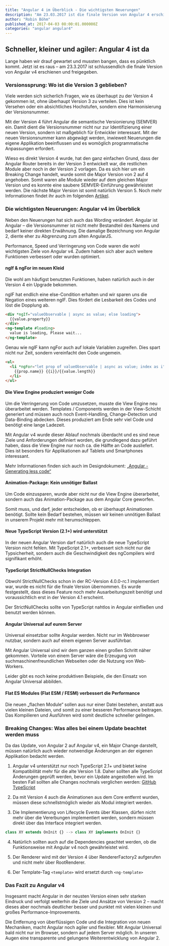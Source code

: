 ```yaml
---
title: "Angular 4 im Überblick - Die wichtigsten Neuerungen"
description: "Am 23.03.2017 ist die finale Version von Angular 4 erschienen und freigegeben. Die wichtigsten Neuerungen haben wir für dich kurz und knapp zusammengefasst."
author: "Robin Böhm"
published_at: 2017-04-03 08:00:01.000000Z
categories: "angular angular4"
---
```


## Schneller, kleiner und agiler: Angular 4 ist da

Lange haben wir drauf gewartet und mussten bangen, dass es pünktlich kommt. Jetzt ist es raus – am 23.3.2017 ist schlussendlich die finale Version von Angular v4 erschienen und freigegeben.

### Versionssprung: Wo ist die Version 3 geblieben?

Viele werden sich sicherlich Fragen, wie es überhaupt zu der Version 4 gekommen ist, ohne überhaupt Version 3 zu verteilen. Dies ist kein Versehen oder ein absichtliches Hochstufen, sondern eine Harmonisierung der Versionsnummer.

Mit der Version 4 führt Angular die semantische Versionierung (SEMVER) ein. Damit dient die Versionsnummer nicht nur zur Identifizierung einer neuen Version, sondern ist maßgeblich für Entwickler interessant. Mit der neuen Versionsnummer kann abgewägt werden, inwieweit Neuerungen die eigene Applikation beeinflussen und es womöglich programmatische Anpassungen erfordert.

Wieso es direkt Version 4 wurde, hat den ganz einfachen Grund, dass der Angular Router bereits in der Version 3 entwickelt war, die restlichen Module aber noch in der Version 2 vorlagen. Da es sich hier um ein Breaking Change handelt, wurde somit die Major Version von 2 auf 4 angehoben. Somit waren alle Module wieder auf dem gleichen Major Version und es konnte eine saubere SEMVER-Einführung gewährleistet werden. Die nächste Major Version ist somit natürlich Version 5. Noch mehr Informationen findet ihr auch im folgenden [Artikel](/artikel/angular-4-semver/).

### Die wichtigsten Neuerungen: Angular v4 im Überblick

Neben den Neuerungen hat sich auch das Wording verändert. Angular ist Angular – die Versionsnummer ist nicht mehr Bestandteil des Namens und bedarf keiner direkten Erwähnung. Die damalige Bezeichnung von Angular 2, diente eher zu Abgrenzung zum alten AngularJS.

Performance, Speed und Verringerung von Code waren die wohl wichtigsten Ziele von Angular v4. Zudem haben sich aber auch weitere Funktionen verbessert oder wurden optimiert.

#### ngIf & ngFor im neuen Kleid

Die wohl am häufigst benutzten Funktionen, haben natürlich auch in der Version 4 ein Upgrade bekommen.

ngIF hat endlich eine else-Condition erhalten und wir sparen uns die Negation eines weiteren ngIF. Dies fördert die Lesbarkeit des Codes und löst die Dopplung ab.

```html
<div *ngIf="valueObservable | async as value; else loading">
  {{value.property}}
</div>
<ng-template #loading>
  value is loading, Please wait...
</ng-template>
```

Genau wie ngIF kann ngFor auch auf lokale Variablen zugreifen. Dies spart nicht nur Zeit, sondern vereinfacht den Code ungemein.

```html
<ul>
  <li *ngFor="let prop of valueObservable | async as value; index as i">
    {{prop.name}} {{i}}/{{value.length}}
  </li>
</ul>
```

#### Die View Engine produziert weniger Code

Um die Verringerung von Code umzusetzen, musste die View Engine neu überarbeitet werden. Templates / Components werden in der View-Schicht generiert und müssen auch noch Event-Handling, Change-Detection und Data-Binding abdecken. Dieses produziert am Ende sehr viel Code und benötigt eine lange Ladezeit.

Mit Angular v4 wurde dieser Ablauf nochmals überdacht und es sind neue Ziele und Anforderungen definiert worden, die grundlegend dazu geführt haben, dass die View Engine nur noch ca. die Hälfte an Code ausliefert. Dies ist besonders für Applikationen auf Tablets und Smartphones interessant.

Mehr Informationen finden sich auch im Designdokument: [„Angular - Generating less code“](https://docs.google.com/document/d/195L4WaDSoI_kkW094LlShH6gT3B7K1GZpSBnnLkQR-g/preview)

#### Animation-Package: Kein unnötiger Ballast

Um Code einzusparen, wurde aber nicht nur die View Engine überarbeitet, sondern auch das Animation-Package aus dem Angular Core geworfen.

Somit muss, und darf, jeder entscheiden, ob er überhaupt Animationen benötigt. Sollte kein Bedarf bestehen, müssen wir keinen unnötigen Ballast in unserem Projekt mehr mit herumschleppen.

#### Neue TypeScript Version (2.1+) wird unterstützt

In der neuen Angular Version darf natürlich auch die neue TypeScript Version nicht fehlen. Mit TypeScript 2.1+, verbessert sich nicht nur die Typsicherheit, sondern auch die Geschwindigkeit des ngCompilers wird signifikant erhöht.

#### TypeScript StrictNullChecks Integration

Obwohl StrictNullChecks schon in der RC-Version 4.0.0-rc.1 implementiert war, wurde es nicht für die finale Version übernommen. Es wurde festgestellt, dass dieses Feature noch mehr Ausarbeitungszeit benötigt und voraussichtlich erst in der Version 4.1 erscheint.

Der StrictNullChecks sollte von TypeScript nahtlos in Angular einfließen und benutzt werden können.

#### Angular Universal auf eurem Server

Universal einsetzbar sollte Angular werden. Nicht nur im Webbrowser nutzbar, sondern auch auf einem eigenen Server ausführbar.

Mit Angular Universal sind wir dem ganzen einen großen Schritt näher gekommen. Vorteile von einem Server wäre die Erzeugung von suchmaschinenfreundlichen Webseiten oder die Nutzung von Web-Workers.

Leider gibt es noch keine produktiven Beispiele, die den Einsatz von Angular Universal abbilden.

#### Flat ES Modules (Flat ESM / FESM) verbessert die Performance

Die neuen „flachen Module“ sollen aus nur einer Datei bestehen, anstatt aus vielen kleinen Dateien, und somit zu einer besseren Performance beitragen. Das Kompilieren und Ausführen wird somit deutliche schneller gelingen.

### Breaking Changes: Was alles bei einem Update beachtet werden muss

Da das Update, von Angular 2 auf Angular v4, ein Major Change darstellt, müssen natürlich auch wieder notwendige Änderungen an der eigenen Applikation bedacht werden.

1. Angular v4 unterstützt nur noch TypeScript 2.1+ und bietet keine Kompatibilität mehr für die alte Version 1.8. Daher sollten alle TypeScript Änderungen geprüft werden, bevor ein Update angestoßen wird. Im besten Fall sollten alle Changes nochmals verglichen werden: [GitHub TypeScript](https://github.com/Microsoft/TypeScript)

2. Da mit Version 4 auch die Animationen aus dem Core entfernt wurden, müssen diese schnellstmöglich wieder als Modul integriert werden.

3. Die Implementierung von Lifecycle Events über Klassen, dürfen nicht mehr über die Vererbungen implementiert werden, sondern müssen direkt über das Interface integriert werden.

```typescript
class XY extends OnInit {} --> class XY implements OnInit {}
```

4. Natürlich sollten auch auf die Dependencies geachtet werden, ob die Funktionsweise mit Angular v4 noch gewährleistet wird.

5. Der Renderer wird mit der Version 4 über RendererFactory2 aufgerufen und nicht mehr über RootRenderer.

6. Der Template-Tag `<template>` wird ersetzt durch `<ng-template>`


### Das Fazit zu Angular v4

Insgesamt macht Angular in der neusten Version einen sehr starken Eindruck und verfolgt weiterhin die Ziele und Ansätze von Version 2 – macht dieses aber nochmals deutlicher besser und punktet mit vielen kleinen und großes Performance-Improvements.

Die Entfernung von überflüssigen Code und die Integration von neuen Mechaniken, macht Angular noch agiler und flexibler. Mit Angular Universal bald nicht nur im Browser, sondern auf jedem Server möglich. In unseren Augen eine transparente und gelungene Weiterentwicklung von Angular 2.
